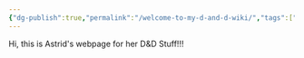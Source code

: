 ```yaml
---
{"dg-publish":true,"permalink":"/welcome-to-my-d-and-d-wiki/","tags":["home","homepage","gardenEntry"]}
---
```


Hi, this is Astrid's webpage for her D&D Stuff!!!